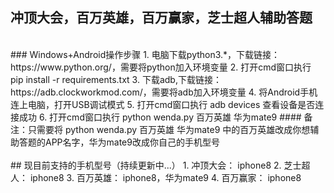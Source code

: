 ## 冲顶大会，百万英雄，百万赢家，芝士超人辅助答题
<br>
### Windows+Android操作步骤
1. 电脑下载python3.*，下载链接：https://www.python.org/，需要将python加入环境变量
2. 打开cmd窗口执行 pip install -r requirements.txt
3. 下载adb,下载链接：https://adb.clockworkmod.com/，需要将adb加入环境变量
4. 将Android手机连上电脑，打开USB调试模式
5. 打开cmd窗口执行 adb devices 查看设备是否连接成功
6. 打开cmd窗口执行 python wenda.py 百万英雄 华为mate9
#### 备注：只需要将 python wenda.py 百万英雄 华为mate9 中的百万英雄改成你想辅助答题的APP名字，华为mate9改成你自己的手机型号
<br><br>
## 现目前支持的手机型号（持续更新中...）
1. 冲顶大会： iphone8
2. 芝士超人： iphone8
3. 百万英雄： iphone8，华为mate9
4. 百万赢家： iphone8
